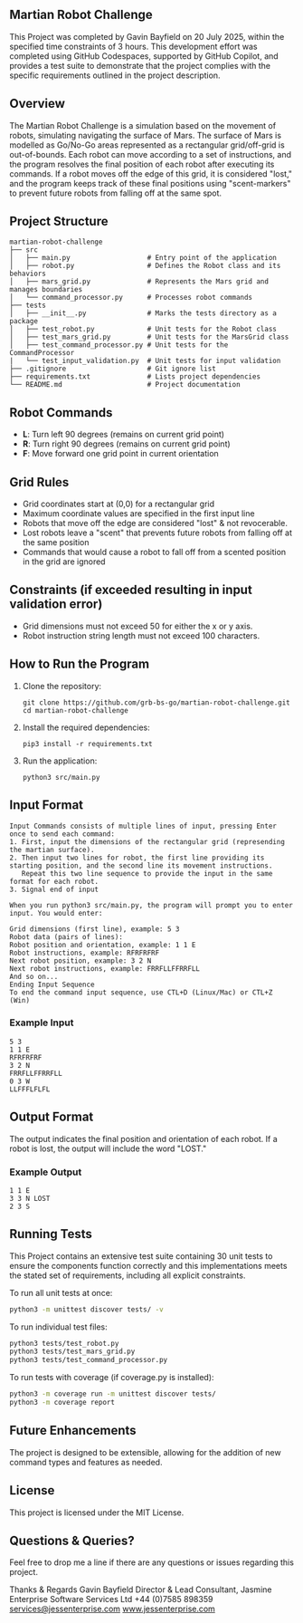 ## Martian Robot Challenge
This Project was completed by Gavin Bayfield on 20 July 2025, within the specified time constraints of 3 hours. This development effort was completed using GitHub Codespaces, supported by GitHub Copilot, and provides a test suite to demonstrate that the project complies with the specific requirements outlined in the project description.

## Overview
The Martian Robot Challenge is a simulation based on the movement of robots, simulating navigating the surface of Mars. The surface of Mars is modelled as Go/No-Go areas represented as a rectangular grid/off-grid is out-of-bounds. Each robot can move according to a set of instructions, and the program resolves the final position of each robot after executing its commands. If a robot moves off the edge of this grid, it is considered "lost," and the program keeps track of these final positions using "scent-markers" to prevent future robots from falling off at the same spot.

## Project Structure
```
martian-robot-challenge
├── src
│   ├── main.py                   # Entry point of the application
│   ├── robot.py                  # Defines the Robot class and its behaviors
│   ├── mars_grid.py              # Represents the Mars grid and manages boundaries
│   └── command_processor.py      # Processes robot commands
├── tests
│   ├── __init__.py               # Marks the tests directory as a package
│   ├── test_robot.py             # Unit tests for the Robot class
│   ├── test_mars_grid.py         # Unit tests for the MarsGrid class
│   ├── test_command_processor.py # Unit tests for the CommandProcessor 
|   └── test_input_validation.py  # Unit tests for input validation
├── .gitignore                    # Git ignore list 
├── requirements.txt              # Lists project dependencies
└── README.md                     # Project documentation
```

## Robot Commands
- **L**: Turn left 90 degrees (remains on current grid point)
- **R**: Turn right 90 degrees (remains on current grid point)
- **F**: Move forward one grid point in current orientation

## Grid Rules
- Grid coordinates start at (0,0) for a rectangular grid
- Maximum coordinate values are specified in the first input line
- Robots that move off the edge are considered "lost" & not revocerable. 
- Lost robots leave a "scent" that prevents future robots from falling off at the same position
- Commands that would cause a robot to fall off from a scented position in the grid are ignored

## Constraints (if exceeded resulting in input validation error)
- Grid dimensions must not exceed 50 for either the x or y axis.
- Robot instruction string length must not exceed 100 characters.

## How to Run the Program
1. Clone the repository:
   ```
   git clone https://github.com/grb-bs-go/martian-robot-challenge.git
   cd martian-robot-challenge
   ```

2. Install the required dependencies:
   ```
   pip3 install -r requirements.txt
   ```

3. Run the application:
   ```
   python3 src/main.py
   ```

## Input Format
```
Input Commands consists of multiple lines of input, pressing Enter once to send each command:
1. First, input the dimensions of the rectangular grid (represending the martian surface).
2. Then input two lines for robot, the first line providing its starting position, and the second line its movement instructions.
   Repeat this two line sequence to provide the input in the same format for each robot.
3. Signal end of input

When you run python3 src/main.py, the program will prompt you to enter input. You would enter:

Grid dimensions (first line), example: 5 3
Robot data (pairs of lines):
Robot position and orientation, example: 1 1 E
Robot instructions, example: RFRFRFRF
Next robot position, example: 3 2 N
Next robot instructions, example: FRRFLLFFRRFLL
And so on...
Ending Input Sequence
To end the command input sequence, use CTL+D (Linux/Mac) or CTL+Z (Win)
```

### Example Input
```
5 3
1 1 E
RFRFRFRF
3 2 N
FRRFLLFFRRFLL
0 3 W
LLFFFLFLFL
```

## Output Format
The output indicates the final position and orientation of each robot. If a robot is lost, the output will include the word "LOST."

### Example Output
```
1 1 E
3 3 N LOST
2 3 S
```

## Running Tests
This Project contains an extensive test suite containing 30 unit tests to ensure the components function correctly and this implementations meets the stated set of requirements, including all explicit constraints.

To run all unit tests at once:
```bash
python3 -m unittest discover tests/ -v
```

To run individual test files:
```bash
python3 tests/test_robot.py
python3 tests/test_mars_grid.py
python3 tests/test_command_processor.py
```

To run tests with coverage (if coverage.py is installed):
```bash
python3 -m coverage run -m unittest discover tests/
python3 -m coverage report
```

## Future Enhancements
The project is designed to be extensible, allowing for the addition of new command types and features as needed.

## License
This project is licensed under the MIT License.

## Questions & Queries?
Feel free to drop me a line if there are any questions or issues regarding this project. 


Thanks & Regards Gavin Bayfield
Director & Lead Consultant, Jasmine Enterprise Software Services Ltd
+44 (0)7585 898359
services@jessenterprise.com
www.jessenterprise.com
